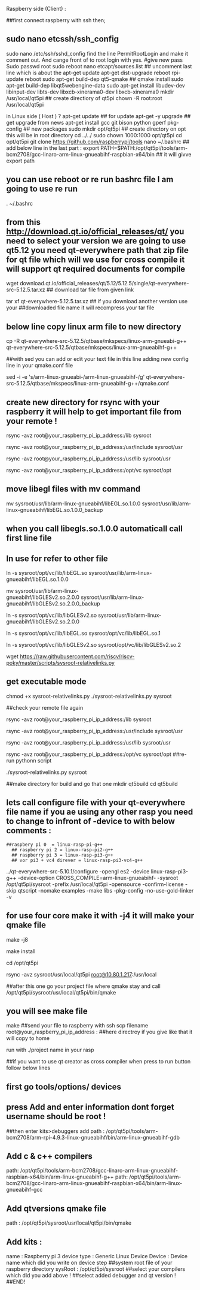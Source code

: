 ﻿Raspberry side (Client) : 

##first connect raspberry with ssh then; 
  ## sudo nano etcssh/ssh_config 
  sudo nano /etc/ssh/sshd_config
find the line PermitRootLogin and make it comment out.  And cange front of to root login with
yes. 
#give new pass
Sudo passwd root
sudo reboot
nano etcapt/sources.list   ## uncomment last line which is about the apt-get update 
apt-get dist-upgrade
reboot
rpi-update
reboot
sudo apt-get build-dep qt5-qmake ## qmake install
sudo apt-get build-dep libqt5webengine-data
sudo apt-get install libudev-dev libinput-dev libts-dev libxcb-xinerama0-dev libxcb-xinerama0 
mkdir /usr/local/qt5pi ## create directiory of qt5pi
chown -R root:root /usr/local/qt5pi 

in Linux side ( Host ) ? 
apt-get update ## for update
apt-get -y upgrade  ## get upgrade from news
apt-get install gcc git bison python gperf pkg-config ## new packages
sudo mkdir opt/qt5pi ## create directory on opt this will be in root directory cd ../../
sudo chown 1000:1000 opt/qt5pi
cd opt/qt5pi
git clone https://github.com/raspberrypi/tools 
nano ~/.bashrc ## add below line in the last part : 
export PATH=$PATH:/opt/qt5pi/tools/arm-bcm2708/gcc-linaro-arm-linux-gnueabihf-raspbian-x64/bin    ## it will givve export path 
## you can use reboot or re run bashrc file I am going to use re run 
. ~/.bashrc

## from this http://download.qt.io/official_releases/qt/ you need to select your version we are going to use qt5.12  you need qt-everywhere path that zip file for qt file which will we use for cross compile it will support qt required documents for compile

wget download.qt.io/official_releases/qt/5.12/5.12.5/single/qt-everywhere-src-5.12.5.tar.xz ## download tar file from given link

tar xf qt-everywhere-5.12.5.tar.xz ##  if you download another version use your ##downloaded file name it will recompress your tar file

## below line copy linux arm file to new directory 
cp -R qt-everywhere-src-5.12.5/qtbase/mkspecs/linux-arm-gnueabi-g++ qt-everywhere-src-5.12.5/qtbase/mkspecs/linux-arm-gnueabihf-g++

##with sed you can add or edit your text file in this line adding new config line in your qmake.conf file

sed -i -e 's/arm-linux-gnueabi-/arm-linux-gnueabihf-/g' qt-everywhere-src-5.12.5/qtbase/mkspecs/linux-arm-gnueabihf-g++/qmake.conf 

## create new directory for rsync with your raspberry it will help to get important file from your remote !

rsync -avz root@your_raspberry_pi_ip_address:/lib sysroot 

rsync -avz root@your_raspberry_pi_ip_address:/usr/include sysroot/usr 

rsync -avz root@your_raspberry_pi_ip_address:/usr/lib sysroot/usr 

rsync -avz root@your_raspberry_pi_ip_address:/opt/vc sysroot/opt 

## move  libegl files with mv command

mv sysroot/usr/lib/arm-linux-gnueabihf/libEGL.so.1.0.0 sysroot/usr/lib/arm-linux-gnueabihf/libEGL.so.1.0.0_backup 

## when you call libegls.so.1.0.0 automaticall call first line file 
## ln use for refer to other file
ln -s sysroot/opt/vc/lib/libEGL.so sysroot/usr/lib/arm-linux-gnueabihf/libEGL.so.1.0.0 

 mv sysroot/usr/lib/arm-linux-gnueabihf/libGLESv2.so.2.0.0 sysroot/usr/lib/arm-linux-gnueabihf/libGLESv2.so.2.0.0_backup 

ln -s sysroot/opt/vc/lib/libGLESv2.so sysroot/usr/lib/arm-linux-gnueabihf/libGLESv2.so.2.0.0 

ln -s sysroot/opt/vc/lib/libEGL.so sysroot/opt/vc/lib/libEGL.so.1 

ln -s sysroot/opt/vc/lib/libGLESv2.so sysroot/opt/vc/lib/libGLESv2.so.2 

wget https://raw.githubusercontent.com/riscv/riscv-poky/master/scripts/sysroot-relativelinks.py 

## get executable mode
chmod +x sysroot-relativelinks.py 
./sysroot-relativelinks.py sysroot 




##check your remote file again

rsync -avz root@your_raspberry_pi_ip_address:/lib sysroot 

rsync -avz root@your_raspberry_pi_ip_address:/usr/include sysroot/usr 

rsync -avz root@your_raspberry_pi_ip_address:/usr/lib sysroot/usr 

rsync -avz root@your_raspberry_pi_ip_address:/opt/vc sysroot/opt 
##re-run pythonn script

./sysroot-relativelinks.py sysroot 

##make directory for build and go that one 
mkdir qt5build 
cd qt5build 

## lets call configure file with your qt-everywhere file name if  you ae using any other rasp you need to change to infront of  -device to with below comments : 
	##raspbery pi 0  = linux-rasp-pi-g++
      ## raspberry pi 2 = linux-rasp-pi2-g++
      ## raspberry pi 3 = linux-rasp-pi3-g++
      ## vor pi3 + vc4 direver = linux-rasp-pi3-vc4-g++

../qt-everywhere-src-5.10.1/configure -opengl es2 -device linux-rasp-pi3-g++ -device-option CROSS_COMPILE=arm-linux-gnueabihf- -sysroot /opt/qt5pi/sysroot -prefix /usr/local/qt5pi -opensource -confirm-license -skip qtscript -nomake examples -make libs -pkg-config -no-use-gold-linker -v 
## for use four core make it with -j4 it will make your qmake file
make -j8

make install 

cd /opt/qt5pi

rsync -avz sysroot/usr/local/qt5pi root@10.80.1.217:/usr/local 


##after this one go your project file where qmake stay and call 
 /opt/qt5pi/sysroot/usr/local/qt5pi/bin/qmake 
## you will see make file
make
##send your file to raspberry with ssh
scp filename root@your_raspberry_pi_ip_address : ##here directroy if you give like that it will copy to home

run with ./project name in your rasp

##if you want to use qt creator as cross compiler when press to run button follow below lines
## first go tools/options/ devices
## press Add and enter information dont forget username should be root !
##then enter kits>debuggers add  path : /opt/qt5pi/tools/arm-bcm2708/arm-rpi-4.9.3-linux-gnueabihf/bin/arm-linux-gnueabihf-gdb
## Add c & c++ compilers 
 path: /opt/qt5pi/tools/arm-bcm2708/gcc-linaro-arm-linux-gnueabihf-raspbian-x64/bin/arm-linux-gnueabihf-g++
 path: /opt/qt5pi/tools/arm-bcm2708/gcc-linaro-arm-linux-gnueabihf-raspbian-x64/bin/arm-linux-gnueabihf-gcc
## Add qtversions qmake file 
path : /opt/qt5pi/sysroot/usr/local/qt5pi/bin/qmake

## Add kits : 
name : Raspberry pi 3
device type : Generic Linux Device
Device : Device name which did you write on device step
##system root file of your raspberry directory
sysRoot : /opt/qt5pi/sysroot 
##select your compilers which did you add above !
##select added debugger and qt version !
##END!
 













